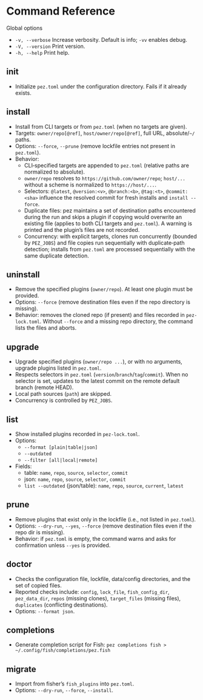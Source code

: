 # Command Reference

Global options

- `-v, --verbose` Increase verbosity. Default is info; `-vv` enables debug.
- `-V, --version` Print version.
- `-h, --help` Print help.

## init

- Initialize `pez.toml` under the configuration directory. Fails if it already exists.

## install

- Install from CLI targets or from `pez.toml` (when no targets are given).
- Targets: `owner/repo[@ref]`, `host/owner/repo[@ref]`, full URL, absolute/`~/` paths.
- Options: `--force`, `--prune` (remove lockfile entries not present in `pez.toml`).
- Behavior:
  - CLI‑specified targets are appended to `pez.toml` (relative paths are normalized to absolute).
  - `owner/repo` resolves to `https://github.com/owner/repo`; `host/...` without a scheme is normalized to `https://host/...`.
  - Selectors: `@latest`, `@version:<v>`, `@branch:<b>`, `@tag:<t>`, `@commit:<sha>` influence the resolved commit for fresh installs and `install --force`.
  - Duplicate files: pez maintains a set of destination paths encountered during the run and skips a plugin if copying would overwrite an existing file (applies to both CLI targets and `pez.toml`). A warning is printed and the plugin’s files are not recorded.
  - Concurrency: with explicit targets, clones run concurrently (bounded by `PEZ_JOBS`) and file copies run sequentially with duplicate‑path detection; installs from `pez.toml` are processed sequentially with the same duplicate detection.

## uninstall

- Remove the specified plugins (`owner/repo`). At least one plugin must be provided.
- Options: `--force` (remove destination files even if the repo directory is missing).
- Behavior: removes the cloned repo (if present) and files recorded in `pez-lock.toml`. Without `--force` and a missing repo directory, the command lists the files and aborts.

## upgrade

- Upgrade specified plugins (`owner/repo ...`), or with no arguments, upgrade plugins listed in `pez.toml`.
- Respects selectors in `pez.toml` (`version`/`branch`/`tag`/`commit`). When no selector is set, updates to the latest commit on the remote default branch (remote HEAD).
- Local path sources (`path`) are skipped.
- Concurrency is controlled by `PEZ_JOBS`.

## list

- Show installed plugins recorded in `pez-lock.toml`.
- Options:
  - `--format [plain|table|json]`
  - `--outdated`
  - `--filter [all|local|remote]`
- Fields:
  - table: `name`, `repo`, `source`, `selector`, `commit`
  - json: `name`, `repo`, `source`, `selector`, `commit`
  - `list --outdated` (json/table): `name`, `repo`, `source`, `current`, `latest`

## prune

- Remove plugins that exist only in the lockfile (i.e., not listed in `pez.toml`).
- Options: `--dry-run`, `--yes`, `--force` (remove destination files even if the repo dir is missing).
- Behavior: if `pez.toml` is empty, the command warns and asks for confirmation unless `--yes` is provided.

## doctor

- Checks the configuration file, lockfile, data/config directories, and the set of copied files.
- Reported checks include: `config`, `lock_file`, `fish_config_dir`, `pez_data_dir`, `repos` (missing clones), `target_files` (missing files), `duplicates` (conflicting destinations).
- Options: `--format json`.

## completions

- Generate completion script for Fish: `pez completions fish > ~/.config/fish/completions/pez.fish`

## migrate

- Import from fisher’s `fish_plugins` into `pez.toml`.
- Options: `--dry-run`, `--force`, `--install`.
